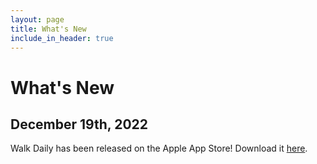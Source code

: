 ```yaml
---
layout: page
title: What's New
include_in_header: true
---
```


# What's New

## December 19th, 2022

Walk Daily has been released on the Apple App Store! Download it [here](https://apps.apple.com/us/app/walk-daily-bible-reading/id1643083018).